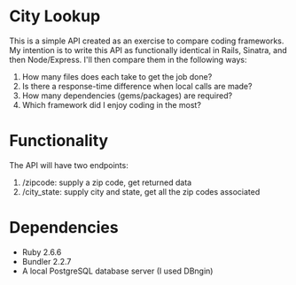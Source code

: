 # City Lookup

This is a simple API created as an exercise to compare coding frameworks. My intention is to write this API as functionally identical in Rails, Sinatra, and then Node/Express. I'll then compare them in the following ways:

1. How many files does each take to get the job done?
2. Is there a response-time difference when local calls are made?
3. How many dependencies (gems/packages) are required?
4. Which framework did I enjoy coding in the most?

# Functionality

The API will have two endpoints:
1. /zipcode: supply a zip code, get returned data
2. /city_state: supply city and state, get all the zip codes associated

# Dependencies
- Ruby 2.6.6
- Bundler 2.2.7
- A local PostgreSQL database server (I used DBngin)
